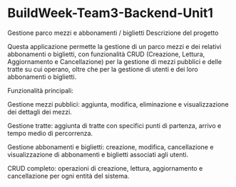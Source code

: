 # BuildWeek-Team3-Backend-Unit1
Gestione parco mezzi e abbonamenti / biglietti
Descrizione del progetto

Questa applicazione permette la gestione di un parco mezzi e dei relativi abbonamenti o biglietti, con funzionalità CRUD (Creazione, Lettura, Aggiornamento e Cancellazione) per la gestione di mezzi pubblici e delle tratte su cui operano, oltre che per la gestione di utenti e dei loro abbonamenti o biglietti.

Funzionalità principali:


 Gestione mezzi pubblici: aggiunta, modifica, eliminazione e visualizzazione dei dettagli dei mezzi.
 
 Gestione tratte: aggiunta di tratte con specifici punti di partenza, arrivo e tempo medio di percorrenza.
 
 Gestione abbonamenti e biglietti: creazione, modifica, cancellazione e visualizzazione di abbonamenti e biglietti associati agli utenti.
 
 CRUD completo: operazioni di creazione, lettura, aggiornamento e cancellazione per ogni entità del sistema.
